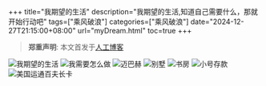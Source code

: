+++
title="我期望的生活"
description="我期望的生活,知道自己需要什么，那就开始行动吧"
tags=["乘风破浪"]
categories=["乘风破浪"]
date="2024-12-27T21:15:00+08:00" 
url="myDream.html"
toc=true
+++
> **郑重声明**: 本文首发于[人工博客](https://www.gzcx.net)

![我期望的生活](https://static.gzcx.net//typora/20241227210044.png-94rg002)
![我需要怎么做](https://static.gzcx.net//typora/20241227210108.png-94rg002)
![迈巴赫](https://static.gzcx.net//typora/20241227210315.jpg-94rg002)
![别墅](https://static.gzcx.net//typora/20241227210722.jpg-94rg002)
![书房](https://static.gzcx.net//typora/20241227210729.jpg-94rg002)
![小号存款](https://static.gzcx.net//typora/20241227211057.jpg-94rg002)
![美国运通百夫长卡](https://static.gzcx.net//typora/20241227211540.png-94rg002)
